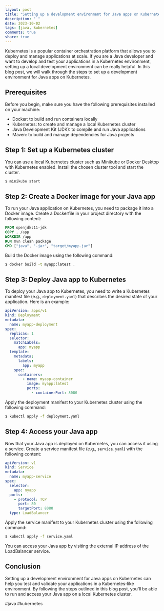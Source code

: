 ```yaml
---
layout: post
title: "Setting up a development environment for Java apps on Kubernetes"
description: " "
date: 2023-10-02
tags: [java, kubernetes]
comments: true
share: true
---
```


Kubernetes is a popular container orchestration platform that allows you to deploy and manage applications at scale. If you are a Java developer and want to develop and test your applications in a Kubernetes environment, setting up a local development environment can be really helpful. In this blog post, we will walk through the steps to set up a development environment for Java apps on Kubernetes.

## Prerequisites
Before you begin, make sure you have the following prerequisites installed on your machine:
- Docker: to build and run containers locally
- Kubernetes: to create and manage a local Kubernetes cluster
- Java Development Kit (JDK): to compile and run Java applications
- Maven: to build and manage dependencies for Java projects

## Step 1: Set up a Kubernetes cluster
You can use a local Kubernetes cluster such as Minikube or Docker Desktop with Kubernetes enabled. Install the chosen cluster tool and start the cluster.

```bash
$ minikube start
```

## Step 2: Create a Docker image for your Java app
To run your Java application on Kubernetes, you need to package it into a Docker image. Create a Dockerfile in your project directory with the following content:

```Dockerfile
FROM openjdk:11-jdk
COPY . /app
WORKDIR /app
RUN mvn clean package
CMD ["java", "-jar", "target/myapp.jar"]
```

Build the Docker image using the following command:

```bash
$ docker build -t myapp:latest .
```

## Step 3: Deploy Java app to Kubernetes
To deploy your Java app to Kubernetes, you need to write a Kubernetes manifest file (e.g., `deployment.yaml`) that describes the desired state of your application. Here is an example:

```yaml
apiVersion: apps/v1
kind: Deployment
metadata:
  name: myapp-deployment
spec:
  replicas: 1
  selector:
    matchLabels:
      app: myapp
  template:
    metadata:
      labels:
        app: myapp
    spec:
      containers:
        - name: myapp-container
          image: myapp:latest
          ports:
            - containerPort: 8080
```

Apply the deployment manifest to your Kubernetes cluster using the following command:

```bash
$ kubectl apply -f deployment.yaml
```

## Step 4: Access your Java app
Now that your Java app is deployed on Kubernetes, you can access it using a service. Create a service manifest file (e.g., `service.yaml`) with the following content:

```yaml
apiVersion: v1
kind: Service
metadata:
  name: myapp-service
spec:
  selector:
    app: myapp
  ports:
    - protocol: TCP
      port: 80
      targetPort: 8080
  type: LoadBalancer
```

Apply the service manifest to your Kubernetes cluster using the following command:

```bash
$ kubectl apply -f service.yaml
```

You can access your Java app by visiting the external IP address of the LoadBalancer service.

## Conclusion
Setting up a development environment for Java apps on Kubernetes can help you test and validate your applications in a Kubernetes-like environment. By following the steps outlined in this blog post, you'll be able to run and access your Java app on a local Kubernetes cluster.

#java #kubernetes